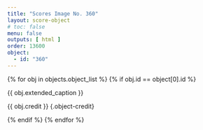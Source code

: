 ```yaml
---
title: "Scores Image No. 360"
layout: score-object
# toc: false
menu: false
outputs: [ html ]
order: 13600
object:
  - id: "360"
---
```


{% for obj in objects.object_list %}
{% if obj.id == object[0].id %}

{{ obj.extended_caption }}

{{ obj.credit }} {.object-credit}

{% endif %}
{% endfor %}

